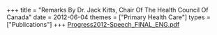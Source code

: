 +++
title = "Remarks By  Dr. Jack Kitts, Chair Of The Health Council Of Canada"
date = 2012-06-04
themes = ["Primary Health Care"]
types = ["Publications"]
+++
[Progress2012-Speech\_FINAL\_ENG.pdf](/files/Progress2012-Speech_FINAL_ENG.pdf)
